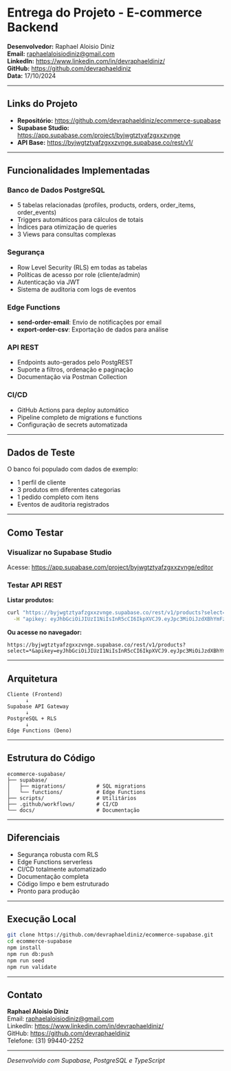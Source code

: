 # Entrega do Projeto - E-commerce Backend

**Desenvolvedor:** Raphael Aloisio Diniz  
**Email:** raphaelaloisiodiniz@gmail.com  
**LinkedIn:** https://www.linkedin.com/in/devraphaeldiniz/  
**GitHub:** https://github.com/devraphaeldiniz  
**Data:** 17/10/2024

---

## Links do Projeto

- **Repositório:** https://github.com/devraphaeldiniz/ecommerce-supabase
- **Supabase Studio:** https://app.supabase.com/project/byjwgtztyafzgxxzvnge
- **API Base:** https://byjwgtztyafzgxxzvnge.supabase.co/rest/v1/

---

## Funcionalidades Implementadas

### Banco de Dados PostgreSQL
- 5 tabelas relacionadas (profiles, products, orders, order_items, order_events)
- Triggers automáticos para cálculos de totais
- Índices para otimização de queries
- 3 Views para consultas complexas

### Segurança
- Row Level Security (RLS) em todas as tabelas
- Políticas de acesso por role (cliente/admin)
- Autenticação via JWT
- Sistema de auditoria com logs de eventos

### Edge Functions
- **send-order-email**: Envio de notificações por email
- **export-order-csv**: Exportação de dados para análise

### API REST
- Endpoints auto-gerados pelo PostgREST
- Suporte a filtros, ordenação e paginação
- Documentação via Postman Collection

### CI/CD
- GitHub Actions para deploy automático
- Pipeline completo de migrations e functions
- Configuração de secrets automatizada

---

## Dados de Teste

O banco foi populado com dados de exemplo:
- 1 perfil de cliente
- 3 produtos em diferentes categorias
- 1 pedido completo com itens
- Eventos de auditoria registrados

---

## Como Testar

### Visualizar no Supabase Studio
Acesse: https://app.supabase.com/project/byjwgtztyafzgxxzvnge/editor

### Testar API REST

**Listar produtos:**
```bash
curl "https://byjwgtztyafzgxxzvnge.supabase.co/rest/v1/products?select=*" \
  -H "apikey: eyJhbGciOiJIUzI1NiIsInR5cCI6IkpXVCJ9.eyJpc3MiOiJzdXBhYmFzZSIsInJlZiI6ImJ5andndHp0eWFmemd4eHp2bmdlIiwicm9sZSI6ImFub24iLCJpYXQiOjE3NjA2Mjk3NzAsImV4cCI6MjA3NjIwNTc3MH0.L2SU0NDLFLZiIldyTlYuGBLVNcwVZbYA6TmiXmxGsYw"
```

**Ou acesse no navegador:**
```
https://byjwgtztyafzgxxzvnge.supabase.co/rest/v1/products?select=*&apikey=eyJhbGciOiJIUzI1NiIsInR5cCI6IkpXVCJ9.eyJpc3MiOiJzdXBhYmFzZSIsInJlZiI6ImJ5andndHp0eWFmemd4eHp2bmdlIiwicm9sZSI6ImFub24iLCJpYXQiOjE3NjA2Mjk3NzAsImV4cCI6MjA3NjIwNTc3MH0.L2SU0NDLFLZiIldyTlYuGBLVNcwVZbYA6TmiXmxGsYw
```

---

## Arquitetura
```
Cliente (Frontend)
      ↓
Supabase API Gateway
      ↓
PostgreSQL + RLS
      ↓
Edge Functions (Deno)
```

---

## Estrutura do Código
```
ecommerce-supabase/
├── supabase/
│   ├── migrations/          # SQL migrations
│   └── functions/           # Edge Functions
├── scripts/                 # Utilitários
├── .github/workflows/       # CI/CD
└── docs/                    # Documentação
```

---

## Diferenciais

- Segurança robusta com RLS
- Edge Functions serverless
- CI/CD totalmente automatizado
- Documentação completa
- Código limpo e bem estruturado
- Pronto para produção

---

## Execução Local
```bash
git clone https://github.com/devraphaeldiniz/ecommerce-supabase.git
cd ecommerce-supabase
npm install
npm run db:push
npm run seed
npm run validate
```

---

## Contato

**Raphael Aloisio Diniz**  
Email: raphaelaloisiodiniz@gmail.com  
LinkedIn: https://www.linkedin.com/in/devraphaeldiniz/  
GitHub: https://github.com/devraphaeldiniz  
Telefone: (31) 99440-2252

---

*Desenvolvido com Supabase, PostgreSQL e TypeScript*